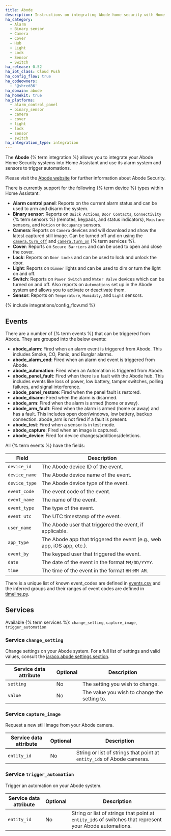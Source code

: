 ```yaml
---
title: Abode
description: Instructions on integrating Abode home security with Home Assistant.
ha_category:
  - Alarm
  - Binary sensor
  - Camera
  - Cover
  - Hub
  - Light
  - Lock
  - Sensor
  - Switch
ha_release: 0.52
ha_iot_class: Cloud Push
ha_config_flow: true
ha_codeowners:
  - '@shred86'
ha_domain: abode
ha_homekit: true
ha_platforms:
  - alarm_control_panel
  - binary_sensor
  - camera
  - cover
  - light
  - lock
  - sensor
  - switch
ha_integration_type: integration
---
```


The **Abode** {% term integration %} allows you to integrate your Abode Home Security systems into Home Assistant and use its alarm system and sensors to trigger automations.

Please visit the [Abode website](https://goabode.com/) for further information about Abode Security.

There is currently support for the following {% term device %} types within Home Assistant:

- **Alarm control panel**: Reports on the current alarm status and can be used to arm and disarm the system.
- **Binary sensor**: Reports on `Quick Actions`, `Door Contacts`, `Connectivity` {% term sensors %} (remotes, keypads, and status indicators), `Moisture` sensors, and `Motion` or `Occupancy` sensors.
- **Camera**: Reports on `Camera` devices and will download and show the latest captured still image. Can be turned off and on using the [`camera.turn_off`](/integrations/camera/#service-turn_off) and [`camera.turn_on`](/integrations/camera/#service-turn_on) {% term services %}.
- **Cover**: Reports on `Secure Barriers` and can be used to open and close the cover.
- **Lock**: Reports on `Door Locks` and can be used to lock and unlock the door.
- **Light**: Reports on `Dimmer` lights and can be used to dim or turn the light on and off.
- **Switch**: Reports on `Power Switch` and `Water Valve` devices which can be turned on and off. Also reports on `Automations` set up in the Abode system and allows you to activate or deactivate them.
- **Sensor**: Reports on `Temperature`, `Humidity`, and `Light` sensors.

{% include integrations/config_flow.md %}

## Events

There are a number of {% term events %} that can be triggered from Abode.
They are grouped into the below events:

- **abode_alarm**: Fired when an alarm event is triggered from Abode. This includes Smoke, CO, Panic, and Burglar alarms.
- **abode_alarm_end**: Fired when an alarm end event is triggered from Abode.
- **abode_automation**: Fired when an Automation is triggered from Abode.
- **abode_panel_fault**: Fired when there is a fault with the Abode hub. This includes events like loss of power, low battery, tamper switches, polling failures, and signal interference.
- **abode_panel_restore**: Fired when the panel fault is restored.
- **abode_disarm**: Fired when the alarm is disarmed.
- **abode_arm**: Fired when the alarm is armed (home or away).
- **abode_arm_fault**: Fired when the alarm is armed (home or away) and has a fault. This includes open door/windows, low battery, backup connection. abode_arm is not fired if a fault is present.
- **abode_test**: Fired when a sensor is in test mode.
- **abode_capture**: Fired when an image is captured.
- **abode_device**: Fired for device changes/additions/deletions.

All {% term events %} have the fields:

| Field | Description |
| ----- | ----------- |
| `device_id` | The Abode device ID of the event. |
| `device_name` | The Abode device name of the event. |
| `device_type` | The Abode device type of the event. |
| `event_code` | The event code of the event. |
| `event_name` | The name of the event. |
| `event_type` | The type of the event. |
| `event_utc` | The UTC timestamp of the event. |
| `user_name` | The Abode user that triggered the event, if applicable. |
| `app_type` | The Abode app that triggered the event (e.g.,  web app, iOS app, etc.). |
| `event_by` | The keypad user that triggered the event. |
| `date` | The date of the event in the format `MM/DD/YYYY`. |
| `time` | The time of the event in the format `HH:MM AM`. |

There is a unique list of known event_codes are defined in
[events.csv](https://github.com/jaraco/jaraco.abode/blob/main/jaraco/abode/helpers/events.csv)
and the inferred groups and their ranges of event codes are defined in
[timeline.py](https://github.com/jaraco/jaraco.abode/blob/main/jaraco/abode/helpers/timeline.py).

## Services

Available {% term services %}: `change_setting`, `capture_image`, `trigger_automation`

### Service `change_setting`

Change settings on your Abode system.
For a full list of settings and valid values, consult the
[jaraco.abode settings section](https://github.com/jaraco/jaraco.abode/blob/main/README.rst#settings).

| Service data attribute | Optional | Description |
| ---------------------- | -------- | ----------- |
| `setting` | No | The setting you wish to change. |
| `value` | No | The value you wish to change the setting to. |

### Service `capture_image`

Request a new still image from your Abode camera.

| Service data attribute | Optional | Description |
| ---------------------- | -------- | ----------- |
| `entity_id` | No | String or list of strings that point at `entity_id`s of Abode cameras. |

### Service `trigger_automation`

Trigger an automation on your Abode system.

| Service data attribute | Optional | Description |
| ---------------------- | -------- | ----------- |
| `entity_id` | No | String or list of strings that point at `entity_id`s of switches that represent your Abode automations. |

